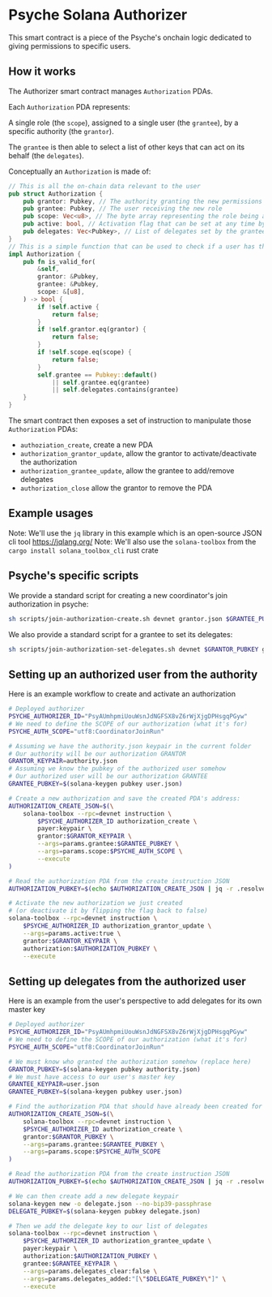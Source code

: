 # Psyche Solana Authorizer

This smart contract is a piece of the Psyche's onchain logic dedicated to giving permissions to specific users.

## How it works

The Authorizer smart contract manages `Authorization` PDAs.

Each `Authorization` PDA represents:

A single role (the `scope`), assigned to a single user (the `grantee`), by a specific authority (the `grantor`).

The `grantee` is then able to select a list of other keys that can act on its behalf (the `delegates`).

Conceptually an `Authorization` is made of:

```rust
// This is all the on-chain data relevant to the user
pub struct Authorization {
    pub grantor: Pubkey, // The authority granting the new permissions
    pub grantee: Pubkey, // The user receiving the new role
    pub scope: Vec<u8>, // The byte array representing the role being assigned to the grantee
    pub active: bool, // Activation flag that can be set at any time by the grantor
    pub delegates: Vec<Pubkey>, // List of delegates set by the grantee
}
// This is a simple function that can be used to check if a user has the proper permissions
impl Authorization {
    pub fn is_valid_for(
        &self,
        grantor: &Pubkey,
        grantee: &Pubkey,
        scope: &[u8],
    ) -> bool {
        if !self.active {
            return false;
        }
        if !self.grantor.eq(grantor) {
            return false;
        }
        if !self.scope.eq(scope) {
            return false;
        }
        self.grantee == Pubkey::default()
            || self.grantee.eq(grantee)
            || self.delegates.contains(grantee)
    }
}
```

The smart contract then exposes a set of instruction to manipulate those `Authorization` PDAs:

- `authoziation_create`, create a new PDA
- `authorization_grantor_update`, allow the grantor to activate/deactivate the authorization
- `authorization_grantee_update`, allow the grantee to add/remove delegates
- `authorization_close` allow the grantor to remove the PDA

## Example usages

Note: We'll use the `jq` library in this example which is an open-source JSON cli tool <https://jqlang.org/>
Note: We'll also use the `solana-toolbox` from the `cargo install solana_toolbox_cli` rust crate

## Psyche's specific scripts

We provide a standard script for creating a new coordinator's join authorization in psyche:

```sh
sh scripts/join-authorization-create.sh devnet grantor.json $GRANTEE_PUBKEY
```

We also provide a standard script for a grantee to set its delegates:

```sh
sh scripts/join-authorization-set-delegates.sh devnet $GRANTOR_PUBKEY grantee.json delegate*.json
```

## Setting up an authorized user from the authority

Here is an example workflow to create and activate an authorization

```sh
# Deployed authorizer
PSYCHE_AUTHORIZER_ID="PsyAUmhpmiUouWsnJdNGFSX8vZ6rWjXjgDPHsgqPGyw"
# We need to define the SCOPE of our authorization (what it's for)
PSYCHE_AUTH_SCOPE="utf8:CoordinatorJoinRun"

# Assuming we have the authority.json keypair in the current folder
# Our authority will be our authorization GRANTOR
GRANTOR_KEYPAIR=authority.json
# Assuming we know the pubkey of the authorized user somehow
# Our authorized user will be our authorization GRANTEE
GRANTEE_PUBKEY=$(solana-keygen pubkey user.json)

# Create a new authorization and save the created PDA's address:
AUTHORIZATION_CREATE_JSON=$(\
    solana-toolbox --rpc=devnet instruction \
        $PSYCHE_AUTHORIZER_ID authorization_create \
        payer:keypair \
        grantor:$GRANTOR_KEYPAIR \
        --args=params.grantee:$GRANTEE_PUBKEY \
        --args=params.scope:$PSYCHE_AUTH_SCOPE \
        --execute
)

# Read the authorization PDA from the create instruction JSON
AUTHORIZATION_PUBKEY=$(echo $AUTHORIZATION_CREATE_JSON | jq -r .resolved.addresses.authorization)

# Activate the new authorization we just created
# (or deactivate it by flipping the flag back to false)
solana-toolbox --rpc=devnet instruction \
    $PSYCHE_AUTHORIZER_ID authorization_grantor_update \
    --args=params.active:true \
    grantor:$GRANTOR_KEYPAIR \
    authorization:$AUTHORIZATION_PUBKEY \
    --execute
```

## Setting up delegates from the authorized user

Here is an example from the user's perspective to add delegates for its own master key

```sh
# Deployed authorizer
PSYCHE_AUTHORIZER_ID="PsyAUmhpmiUouWsnJdNGFSX8vZ6rWjXjgDPHsgqPGyw"
# We need to define the SCOPE of our authorization (what it's for)
PSYCHE_AUTH_SCOPE="utf8:CoordinatorJoinRun"

# We must know who granted the authorization somehow (replace here)
GRANTOR_PUBKEY=$(solana-keygen pubkey authority.json)
# We must have access to our user's master key
GRANTEE_KEYPAIR=user.json
GRANTEE_PUBKEY=$(solana-keygen pubkey user.json)

# Find the authorization PDA that should have already been created for us
AUTHORIZATION_CREATE_JSON=$(\
    solana-toolbox --rpc=devnet instruction \
    $PSYCHE_AUTHORIZER_ID authorization_create \
    grantor:$GRANTOR_PUBKEY \
    --args=params.grantee:$GRANTEE_PUBKEY \
    --args=params.scope:$PSYCHE_AUTH_SCOPE
)

# Read the authorization PDA from the create instruction JSON
AUTHORIZATION_PUBKEY=$(echo $AUTHORIZATION_CREATE_JSON | jq -r .resolved.addresses.authorization)

# We can then create add a new delegate keypair
solana-keygen new -o delegate.json --no-bip39-passphrase
DELEGATE_PUBKEY=$(solana-keygen pubkey delegate.json)

# Then we add the delegate key to our list of delegates
solana-toolbox --rpc=devnet instruction \
    $PSYCHE_AUTHORIZER_ID authorization_grantee_update \
    payer:keypair \
    authorization:$AUTHORIZATION_PUBKEY \
    grantee:$GRANTEE_KEYPAIR \
    --args=params.delegates_clear:false \
    --args=params.delegates_added:"[\"$DELEGATE_PUBKEY\"]" \
    --execute
```
